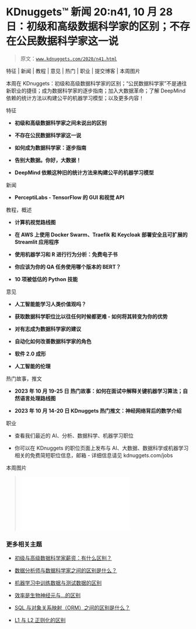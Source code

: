 # KDnuggets™ 新闻 20:n41, 10 月 28 日：初级和高级数据科学家的区别；不存在公民数据科学家这一说

> 原文：[`www.kdnuggets.com/2020/n41.html`](https://www.kdnuggets.com/2020/n41.html)

特征 | 新闻 | 教程 | 意见 | 热门 | 职业 | 提交博客 | 本周图片

本周在 KDnuggets：初级和高级数据科学家的区别；“公民数据科学家”不是通往新职业的捷径；成为数据科学家的逐步指南；加入大数据革命；了解 DeepMind 依赖的统计方法以构建公平的机器学习模型；以及更多内容！

特征

+   **初级和高级数据科学家之间未说出的区别**

+   **不存在公民数据科学家这一说**

+   **如何成为数据科学家：逐步指南**

+   **告别大数据。你好，大数据！**

+   **DeepMind 依赖这种旧的统计方法来构建公平的机器学习模型**

新闻

+   **PerceptiLabs - TensorFlow 的 GUI 和视觉 API**

教程，概述

+   **计算机视觉路线图**

+   **在 AWS 上使用 Docker Swarm、Traefik 和 Keycloak 部署安全且可扩展的 Streamlit 应用程序**

+   **使用机器学习和 R 进行行为分析：免费电子书**

+   **你应该为你的 QA 任务使用哪个版本的 BERT？**

+   **10 项被低估的 Python 技能**

意见

+   **人工智能能学习人类价值观吗？**

+   **获取数据科学职位比以往任何时候都更难 - 如何将其转变为你的优势**

+   **对有志成为数据科学家的建议**

+   **自动化如何改善数据科学家的角色**

+   **软件 2.0 成形**

+   **人工智能的伦理**

热门故事，推文

+   **2023 年 10 月 19-25 日 热门故事：如何在面试中解释关键机器学习算法；自然语言处理路线图**

+   **2023 年 10 月 14-20 日 KDnuggets 热门推文：神经网络背后的数学介绍**

职业

+   查看我们最近的 AI、分析、数据科学、机器学习职位

+   你可以在 KDnuggets 的职位页面上发布与 AI、大数据、数据科学或机器学习相关的免费简短职位信息，邮箱 - 详细信息请见 kdnuggets.com/jobs

本周图片

> ![没有公民数据科学家的这种事> > 来自《没有公民数据科学家的这种事》](img/no-citizen-data-scientist.html)

### 更多相关主题

+   [初级与高级数据科学家薪资：有什么区别？](https://www.kdnuggets.com/2022/03/junior-senior-data-scientist-salary-difference.html)

+   [数据分析师与数据科学家之间的区别是什么？](https://www.kdnuggets.com/2022/03/difference-data-analysts-data-scientists.html)

+   [机器学习中训练数据与测试数据的区别](https://www.kdnuggets.com/2022/08/difference-training-testing-data-machine-learning.html)

+   [效率是生物神经元与…的区别](https://www.kdnuggets.com/2022/11/efficiency-spells-difference-biological-neurons-artificial-counterparts.html)

+   [SQL 与对象关系映射（ORM）之间的区别是什么？](https://www.kdnuggets.com/2022/02/difference-sql-object-relational-mapping-orm.html)

+   [L1 与 L2 正则化的区别](https://www.kdnuggets.com/2022/08/difference-l1-l2-regularization.html)
